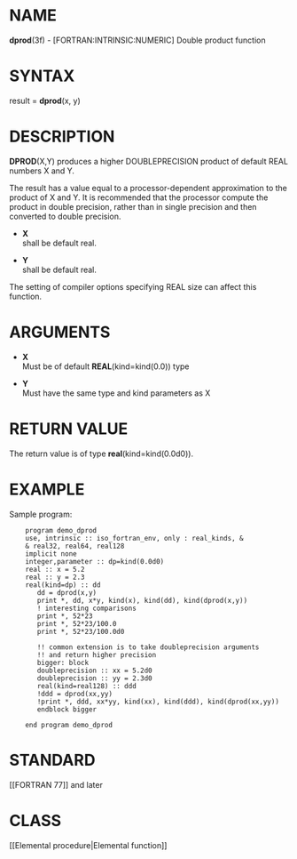 # NAME

**dprod**(3f) - \[FORTRAN:INTRINSIC:NUMERIC\] Double product function

# SYNTAX

result = **dprod**(x, y)

# DESCRIPTION

**DPROD**(X,Y) produces a higher DOUBLEPRECISION product of default REAL
numbers X and Y.

The result has a value equal to a processor-dependent approximation to
the product of X and Y. It is recommended that the processor compute the
product in double precision, rather than in single precision and then
converted to double precision.

  - **X**  
    shall be default real.

  - **Y**  
    shall be default real.

The setting of compiler options specifying REAL size can affect this
function.

# ARGUMENTS

  - **X**  
    Must be of default **REAL**(kind=kind(0.0)) type

  - **Y**  
    Must have the same type and kind parameters as X

# RETURN VALUE

The return value is of type **real**(kind=kind(0.0d0)).

# EXAMPLE

Sample program:

``` 
    program demo_dprod
    use, intrinsic :: iso_fortran_env, only : real_kinds, &
    & real32, real64, real128
    implicit none
    integer,parameter :: dp=kind(0.0d0)
    real :: x = 5.2
    real :: y = 2.3
    real(kind=dp) :: dd
       dd = dprod(x,y)
       print *, dd, x*y, kind(x), kind(dd), kind(dprod(x,y))
       ! interesting comparisons
       print *, 52*23
       print *, 52*23/100.0
       print *, 52*23/100.0d0

       !! common extension is to take doubleprecision arguments
       !! and return higher precision
       bigger: block
       doubleprecision :: xx = 5.2d0
       doubleprecision :: yy = 2.3d0
       real(kind=real128) :: ddd
       !ddd = dprod(xx,yy)
       !print *, ddd, xx*yy, kind(xx), kind(ddd), kind(dprod(xx,yy))
       endblock bigger

    end program demo_dprod
```

# STANDARD

\[\[FORTRAN 77\]\] and later

# CLASS

\[\[Elemental procedure|Elemental function\]\]
